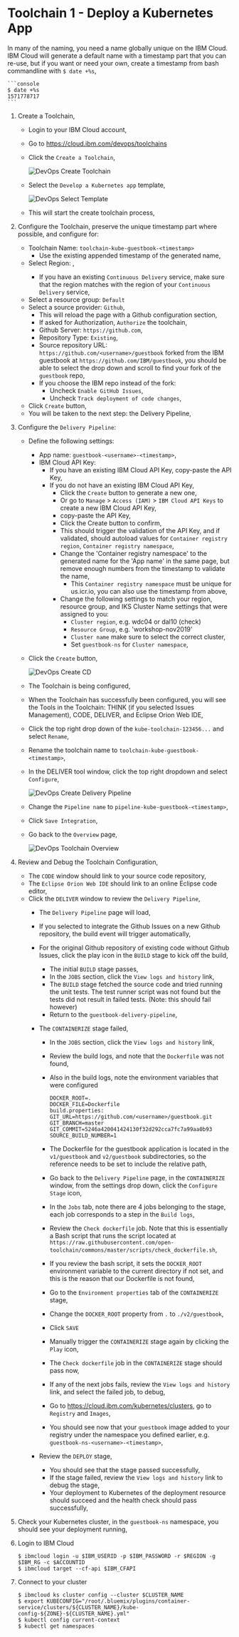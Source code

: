 # Toolchain 1 - Deploy a Kubernetes App

In many of the naming, you need a name globally unique on the IBM Cloud. IBM Cloud will generate a default name with a timestamp part that you can re-use, but if you want or need your own, create a timestamp from bash commandline with `$ date +%s`,

	```console
	$ date +%s
	1571778717
	```

1. Create a Toolchain,
    * Login to your IBM Cloud account,
    * Go to https://cloud.ibm.com/devops/toolchains
    * Click the `Create a Toolchain`,

		![DevOps Create Toolchain](../images/devops_create_toolchain.png)

    * Select the `Develop a Kubernetes app` template,

		![DevOps Select Template](../images/devops_select_template.png)
    
	* This will start the create toolchain process,

2. Configure the Toolchain, preserve the unique timestamp part where possible, and configure for:

    * Toolchain Name: `toolchain-kube-guestbook-<timestamp>`
        * Use the existing appended timestamp of the generated name,
    * Select Region: <default>, 
      * If you have an existing `Continuous Delivery` service, make sure that the region matches with the region of your `Continuous Delivery` service,
    * Select a resource group: `Default`
    * Select a source provider: `Github`,
        * This will reload the page with a Github configuration section,
        * If asked for Authorization, `Authorize` the toolchain,
        * Github Server: `https://github.com`,
        * Repository Type: `Existing`,
        * Source repository URL: `https://github.com/<username>/guestbook` forked from the IBM guestbook at `https://github.com/IBM/guestbook`, you should be able to select the drop down and scroll to find your fork of the `guestbook` repo,
        * If you choose the IBM repo instead of the fork:
          * Uncheck `Enable GitHub Issues`,
          * Uncheck `Track deployment of code changes`, 
    * Click `Create` button,
    * You will be taken to the next step: the Delivery Pipeline,

3. Configure the `Delivery Pipeline`:
    
    * Define the following settings:
        * App name: `guestbook-<username>-<timestamp>`,
        * IBM Cloud API Key:
            * If you have an existing IBM Cloud API Key, copy-paste the API Key,
            * If you do not have an existing IBM Cloud API Key,
                * Click the `Create` button to generate a new one,
                * Or go to `Manage` > `Access (IAM)` > `IBM Cloud API Keys` to create a new IBM Cloud API Key,
                * copy-paste the API Key,
                * Click the Create button to confirm,
                * This should trigger the validation of the API Key, and if validated, should autoload values for `Container registry region`, `Container registry namespace`,
                * Change the 'Container registry namespace' to the generated name for the 'App name' in the same page, but remove enough numbers from the timestamp to validate the name,
                    * This `Container registry namespace` must be unique for us.icr.io, you can also use the timestamp from above,
                * Change the following settings to match your region, resource group, and IKS Cluster Name settings that were assigned to you:
                  * `Cluster region`, e.g. wdc04 or dal10 (check) 
                  * `Resource Group`, e.g. 'workshop-nov2019'
                  * `Cluster name` make sure to select the correct cluster, 
                  * Set `guestbook-ns` for `Cluster namespace`,
    * Click the `Create` button,

		![DevOps Create CD](../images/devops_create_cd.png)

    * The Toolchain is being configured,
    * When the Toolchain has successfully been configured, you will see the Tools in the Toolchain: THINK (if you selected Issues Management), CODE, DELIVER, and Eclipse Orion Web IDE,
    * Click the top right drop down of the `kube-toolchain-123456...` and select `Rename`,
    * Rename the toolchain name to `toolchain-kube-guestbook-<timestamp>`,
    * In the DELIVER tool window, click the top right dropdown and select `Configure`,

		![DevOps Create Delivery Pipeline](../images/devops_create_delivery_pipeline.png)

    * Change the `Pipeline name` to `pipeline-kube-guestbook-<timestamp>`,
    * Click `Save Integration`,
    * Go back to the `Overview` page,

		![DevOps Toolchain Overview](../images/devops_toolchain_overview.png)

4. Review and Debug the Toolchain Configuration,
    * The `CODE` window should link to your source code repository,
    * The `Eclipse Orion Web IDE` should link to an online Eclipse code editor,
    * Click the `DELIVER` window to review the `Delivery Pipeline`,
        * The `Delivery Pipeline` page will load,

		* If you selected to integrate the Github Issues on a new Github repository, the build event will trigger automatically,
        * For the original Github repository of existing code without Github Issues, click the play icon in the `BUILD` stage to kick off the build,
            * The initial `BUILD` stage passes,
            * In the `JOBS` section, click the `View logs and history` link,
            * The `BUILD` stage fetched the source code and tried running the unit tests. The test runner script was not found but the tests did not result in failed tests. (Note: this should fail however)
            * Return to the `guestbook-delivery-pipeline`,

        * The `CONTAINERIZE` stage failed,
            * In the `JOBS` section, click the `View logs and history` link,
            * Review the build logs, and note that the `Dockerfile` was not found,
            * Also in the build logs, note the environment variables that were configured

                ```
                DOCKER_ROOT=.
				DOCKER_FILE=Dockerfile
				build.properties:
				GIT_URL=https://github.com/<username>/guestbook.git
				GIT_BRANCH=master
				GIT_COMMIT=5246a420041424130f32d292cca7fc7a99aa0b93
				SOURCE_BUILD_NUMBER=1
                ```

            * The Dockerfile for the guestbook application is located in the `v1/guestbook` and `v2/guestbook` subdirectories, so the reference needs to be set to include the relative path,
            * Go back to the `Delivery Pipeline` page, in the `CONTAINERIZE` window, from the settings drop down, click the `Configure Stage` icon,
            * In the `Jobs` tab, note there are 4 jobs belonging to the stage, each job corresponds to a step in the `Build logs`,
            * Review the `Check dockerfile` job. Note that this is essentially a Bash script that runs the script located at `https://raw.githubusercontent.com/open-toolchain/commons/master/scripts/check_dockerfile.sh`,
            * If you review the bash script, it sets the `DOCKER_ROOT` environment variable to the current directory if not set, and this is the reason that our Dockerfile is not found, 
            * Go to the `Environment properties` tab of the `CONTAINERIZE` stage, 
            * Change the `DOCKER_ROOT` property from `.` to `./v2/guestbook`,
            * Click `SAVE`

            * Manually trigger the `CONTAINERIZE` stage again by clicking the `Play` icon,
            * The `Check dockerfile` job in the `CONTAINERIZE` stage should pass now,
            * If any of the next jobs fails, review the `View logs and history` link, and select the failed job, to debug,
            * Go to https://cloud.ibm.com/kubernetes/clusters, go to `Registry` and `Images`,
            * You should see now that your `guestbook` image added to your registry under the namespace you defined earlier, e.g. `guestbook-ns-<username>-<timestamp>`,
        
        * Review the `DEPLOY` stage,
            * You should see that the stage passed successfully,
            * If the stage failed, review the `View logs and history` link to debug the stage,
            * Your deployment to Kubernetes of the deployment resource should succeed and the health check should pass successfully,
        
5. Check your Kubernetes cluster, in the `guestbook-ns` namespace, you should see your deployment running, 

6. Login to IBM Cloud

	```console
	$ ibmcloud login -u $IBM_USERID -p $IBM_PASSWORD -r $REGION -g $IBM_RG -c $ACCOUNTID
	$ ibmcloud target --cf-api $IBM_CFAPI
	```

7. Connect to your cluster

	```console
	$ ibmcloud ks cluster config --cluster $CLUSTER_NAME
	$ export KUBECONFIG="/root/.bluemix/plugins/container-service/clusters/${CLUSTER_NAME}/kube-config-${ZONE}-${CLUSTER_NAME}.yml"
	$ kubectl config current-context
	$ kubectl get namespaces
	```